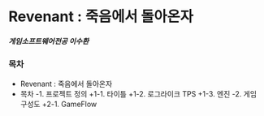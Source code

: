 # Revenant : 죽음에서 돌아온자
##### 게임소프트웨어전공 이수환

### 목차
* Revenant : 죽음에서 돌아온자
 * 목차
 -1. 프로젝트 정의
   +1-1. 타이틀
   +1-2. 로그라이크 TPS
   +1-3. 엔진
 -2. 게임 구성도
   +2-1. GameFlow
 
